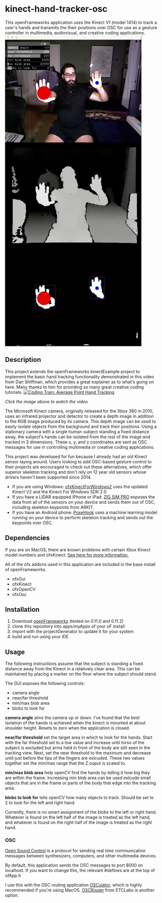 # kinect-hand-tracker-osc
This openFrameworks application uses the Kinect V1 (model 1414) to track a user's hands and transmits the their positions over OSC for use as a gesture controller in multimedia, audiovisual, and creative coding applications.
![In action!](kinect.png)

## Description
This project extends the openFrameworks kinectExample project to implement the basic hand tracking functionality demonstrated in this video from Dan Shiffman, which provides a great explainer as to what's going on here. Many thanks to him for providing so many great creative coding tutorials.
[![Coding Train: Average Point Hand Tracking](https://img.youtube.com/vi/Kr4s5sLoROY/0.jpg)](https://www.youtube.com/watch?v=Kr4s5sLoROY)

*Click the image above to watch the video*

The Microsoft Kinect camera, originally released for the Xbox 360 in 2010, uses an infrared projector and detector to create a depth image in addition to the RGB image produced by its camera. This depth image can be used to easily isolate objects from the background and track their positions. Using a stationary camera with a single human subject standing a fixed distance away, the subject's hands can be isolated from the rest of the image and tracked in 3 dimensions. These x, y, and z coordinates are sent as OSC messages for use in controlling multimedia or creative coding applications.

This project was developed for fun because I already had an old Kinect sensor laying around. Users looking to add OSC-based gesture control to their projects are encouraged to check out these alternatives, which offer superior skeleton tracking and don't rely on 12 year old sensors whose drivers haven't been supported since 2014.

- If you are using Windows: [ofxKinectForWindows2](https://github.com/elliotwoods/ofxKinectForWindows2) uses the updated Kinect V2 and the Kinect For Windows SDK 2.0
- If you have a LIDAR equipped iPhone or iPad: [ZIG SIM PRO](https://apps.apple.com/us/app/zig-sim-pro/id1481556614) exposes the data from all of the sensors on your device and sends them out of OSC, including skeleton keypoints from ARKIT.
- If you have an Android phone: [PoseHook](https://play.google.com/store/apps/details?id=com.hollyhook.posehook&hl=en_US&gl=US) uses a machine learning model running on your device to perform skeleton tracking and sends out the keypoints over OSC.

## Dependencies
If you are on MacOS, there are known problems with certain Xbox Kinect model numbers and ofxKinect. [See here for more information.](https://github.com/openframeworks/openFrameworks/tree/master/addons/ofxKinect)

All of the ofx addons used in this application are included in the base install of openFrameworks.
- ofxGui
- ofxKinect
- ofxOpenCV
- ofxOsc

## Installation
1. Download [openFrameworks](https://openframeworks.cc/) (tested on 0.11.0 and 0.11.2)
2. clone this repository into apps/myApps of your oF install
3. import with the projectGenerator to update it for your system
4. build and run using your IDE 

## Usage
The following instructions assume that the subject is standing a fixed distance away from the Kinect in a relatively clear area. This can be maintained by placing a marker on the floor where the subject should stand.

The GUI exposes the following controls:
- camera angle
- near/far threshold
- min/max blob area
- blobs to look for

**camera angle** aims the camera up or down. I've found that the best isolation of the hands is achieved when the kinect is mounted at about shoulder height. Resets to zero when the application is closed.

**near/far threshold** set the target area in which to look for the hands. Start with the far threshold set to a low value and increase until torso of the subject is excluded but arms held in front of the body are still seen in the tracking view. Next, set the near threshold to the maximum and decrease until just before the tips of the fingers are exlcuded. These two values together set the min/max range that the Z ouput is scaled to.

**min/max blob area** help openCV find the hands by telling it how big they are within the frame. Increasing min blob area can be used exlcude small objects that are in the frame or parts of the body that edge into the tracking area. 

**blobs to look for** tells openCV how many objects to track. Should be set to 2 to look for the left and right hand.

Currently, there is no smart assignment of the blobs to the left or right hand. Whatever is found on the left half of the image is treated as the left hand, and whatever is found on the right half of the image is treated as the right hand.

### OSC

[Open Sound Control](https://opensoundcontrol.stanford.edu/) is a protocol for sending real time communication messages between synthesizers, computers, and other multimedia devices. 

By default, this application sends the OSC messages to port 8000 on localhost. If you want to change this, the relevant #defines are at the top of ofApp.h

I use this with the OSC routing application [OSCulator](https://osculator.net/), which is highly recommended if you're using MacOS. [OSCRouter](https://github.com/ETCLabs/OSCRouter) from ETCLabs is another option.
